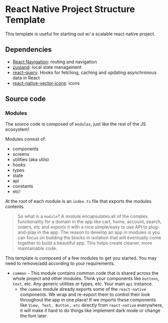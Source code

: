 # React Native Project Structure Template

This template is useful for starting out w/ a scalable react native project.

## Dependencies

- [React Navigation](https://reactnavigation.org/): routing and navigation
- [zustand](https://github.com/pmndrs/zustand): local state management
- [react-query](https://github.com/tanstack/query): Hooks for fetching, caching and updating asynchronous data in React
- [react-native-vector-icons](https://github.com/oblador/react-native-vector-icons#installation): icons

## Source code

### Modules

The source code is composed of `modules`, just like the rest of the JS ecosystem!

Modules consist of:

- components
- screens
- utilities (aka utils)
- hooks
- types
- state
- api
- constants
- etc!

At the root of each module is an `index.ts` file that exports the modules contents.

> So what is a `module`? A module encapsulates all of the complex functionality for a domain in the app like cart, home, account, search, orders, etc and exports it with a nice simple/easy to use API to plug-and-play in the app. The reason to develop an app in modules is you can focus on building the blocks in isolation that will eventually come together to build a beautiful app. This helps create cleaner, more maintainable code.

This template is composed of a few modules to get you started. You may need to remove/add according to your requirements.

- `common` - This module contains common code that is shared across the whole project and other modules. Think your components like `buttons`, `text`, etc. Any generic utilities or types, etc. Your main `api` instance.
  - the `common` module already exports some of the `react-native` components. We wrap and re-export them to control their look throughout the app in one place! If we imports these components like `View, Text, Button, etc` directly from `react-native` everywhere, it will make it hard to do things like implement dark mode or change the font later.
